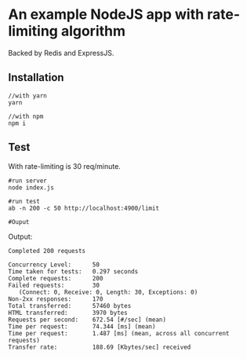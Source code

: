 # An example NodeJS app with rate-limiting algorithm

Backed by Redis and ExpressJS.


## Installation
```
//with yarn
yarn

//with npm
npm i
```

## Test

With rate-limiting is 30 req/minute.
```
#run server
node index.js

#run test
ab -n 200 -c 50 http://localhost:4900/limit

#Ouput

```

Output:
```
Completed 200 requests

Concurrency Level:      50
Time taken for tests:   0.297 seconds
Complete requests:      200
Failed requests:        30
   (Connect: 0, Receive: 0, Length: 30, Exceptions: 0)
Non-2xx responses:      170
Total transferred:      57460 bytes
HTML transferred:       3970 bytes
Requests per second:    672.54 [#/sec] (mean)
Time per request:       74.344 [ms] (mean)
Time per request:       1.487 [ms] (mean, across all concurrent requests)
Transfer rate:          188.69 [Kbytes/sec] received
```